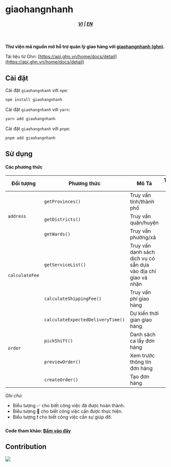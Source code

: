 # giaohangnhanh

<div style="text-align: center;">
    <h5>
        <a href="./README.md">VI</a>
        |
        <a href="./README_en-US.md">EN</a>
    </h5>
</div>
<br/>

<strong>Thư viện mã nguồn mở hỗ trợ quản lý giao hàng với [giaohangnhanh (ghn)](https://ghn.vn).</strong>

Tài liệu từ Ghn: [https://api.ghn.vn/home/docs/detail](https://api.ghn.vn/home/docs/detail)

## Cài đặt

Cài đặt `giaohangnhanh` với `npm`:

```bash
npm install giaohangnhanh
```

Cài đặt `giaohangnhanh` với `yarn`:

```bash
yarn add giaohangnhanh
```

Cài đặt `giaohangnhanh` với `pnpm`:

```bash
pnpm add giaohangnhanh
```

## Sử dụng

#### Các phương thức

<table>
    <thead>
        <tr>
            <th>Đối tượng</th>
            <th>Phương thức</th>
            <th>Mô Tả</th>
            <th>Trạng thái</th>
        </tr>
    </thead>
    <tbody>
        <tr>
            <td rowspan="3"><code>address</code></td>
            <td><code>getProvinces()</code></td>
            <td>Truy vấn tỉnh/thành phố</td>
            <td style="text-align:center">✅</td>
        </tr>
        <tr>
            <td><code>getDistricts()</code></td>
            <td>Truy vấn quận/huyện</td>
            <td style="text-align:center">✅</td>
        </tr>
        <tr>
            <td><code>getWards()</code></td>
            <td>Truy vấn phường/xã</td>
            <td style="text-align:center">✅</td>
        </tr>
        <tr>
            <td rowspan="2"><code>calculateFee</code></td>
            <td><code>getServiceList()</code></td>
            <td>Truy vấn danh sách dịch vụ có sẵn dựa vào địa chỉ giao và nhận</td>
            <td style="text-align:center">✅</td>
        </tr>
        <tr>
            <td><code>calculateShippingFee()</code></td>
            <td>Truy vấn phí giao hàng</td>
            <td style="text-align:center">✅</td>
        </tr>
        <tr>
            <td rowspan="4"><code>order</code></td>
            <td><code>calculateExpectedDeliveryTime()</code></td>
            <td>Dự kiến thời gian giao hàng</td>
            <td style="text-align:center">✅</td>
        </tr>
        <tr>
            <td><code>pickShift()</code></td>
            <td>Danh sách ca lấy đơn hàng</td>
            <td style="text-align:center">✅</td>
        </tr>
        <tr>
            <td><code>previewOrder()</code></td>
            <td>Xem trước thông tin đơn hàng</td>
            <td style="text-align:center">✅</td>
        </tr>
        <tr>
            <td><code>createOrder()</code></td>
            <td>Tạo đơn hàng</td>
            <td style="text-align:center">✅</td>
        </tr>
    </tbody>
</table>

_Ghi chú:_

- Biểu tượng ✅ cho biết công việc đã được hoàn thành.
- Biểu tượng 📝 cho biết công việc cần được thực hiện.
- Biểu tượng ❗ cho biết công việc cần sự giúp đỡ.

#### Code tham khảo: <a href="https://github.com/lehuygiang28/giaohangnhanh/blob/HEAD/example/index.ts" target="_blank">Bấm vào đây</a>

## Contribution

<a href="https://github.com/lehuygiang28/regex-vietnamese/graphs/contributors">
  <img src="https://contrib.rocks/image?repo=lehuygiang28/giaohangnhanh" />
</a>
